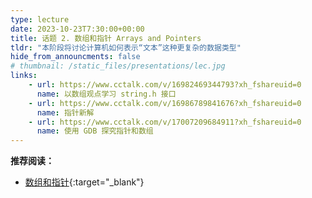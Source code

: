 ```yaml
---
type: lecture
date: 2023-10-23T7:30:00+00:00
title: 话题 2. 数组和指针 Arrays and Pointers
tldr: "本阶段将讨论计算机如何表示“文本”这种更复杂的数据类型"
hide_from_announcments: false
# thumbnail: /static_files/presentations/lec.jpg
links:
    - url: https://www.cctalk.com/v/16982469344793?xh_fshareuid=0
      name: 以数组观点学习 string.h 接口
    - url: https://www.cctalk.com/v/16986789841676?xh_fshareuid=0
      name: 指针新解
    - url: https://www.cctalk.com/v/17007209684911?xh_fshareuid=0
      name: 使用 GDB 探究指针和数组
---
```


**推荐阅读：**

- [数组和指针](https://cs102doc.stickmind.com/topic_2.html){:target="_blank"}
